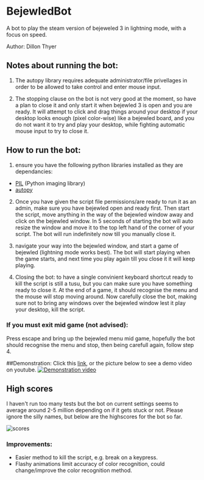 # BejewledBot
A bot to play the steam version of bejeweled 3 in lightning mode, with a focus on speed.

Author: Dillon Thyer

## Notes about running the bot:
1. The autopy library requires adequate administrator/file privellages in order to be allowed to take control and enter mouse input.

2. The stopping clause on the bot is not very good at the moment, so have a plan to close it and only start it when bejewled 3 is open and you are ready. It will attempt to click and drag things around your desktop if your desktop looks enough (pixel color-wise) like a bejewled board, and you do not want it to try and play your desktop, while fighting automatic mouse input to try to close it.


## How to run the bot:
1. ensure you have the following python libraries installed as they are dependancies:
 - [PIL](http://www.pythonware.com/products/pil/) (Python imaging library)
 - [autopy](http://www.autopy.org/)

2. Once you have given the script file permissions/are ready to run it as an admin, make sure you have bejewled open and ready first. Then start the script, move anything in the way of the bejewled window away and click on the bejewled window. In 5 seconds of starting the bot will auto resize the window and move it to the top left hand of the corner of your script. The bot will run indefinitely now till you manually close it.

3. navigate your way into the bejewled window, and start a game of bejewled (lightning mode works best). The bot will start playing when the game starts, and next time you play again till you close it it will keep playing.

4. Closing the bot: to have a single convinient keyboard shortcut ready to kill the script is still a tusu, but you can make sure you have something ready to close it. At the end of a game, it should recognise the menu and the mouse will stop moving around. Now  carefully close the bot, making sure not to bring any windows over the bejewled window lest it play your desktop, kill the script.

### If you must exit mid game (not advised):
Press escape and bring up the bejewled menu mid game, hopefully the bot should recognise the menu and stop, then being carefull again,
follow step 4.

##Demonstration:
Click this [link](https://www.youtube.com/watch?v=D251Tj5Xq_s), or the picture below to see a demo video on youtube.
[![Demonstration video](https://img.youtube.com/vi/D251Tj5Xq_s/0.jpg)](https://www.youtube.com/watch?v=D251Tj5Xq_s "Bejewled bot demonstration")

## High scores
I haven't run too many tests but the bot on current settings seems to average around 2-5 million depending on if it gets stuck or not. Please ignore the silly names, but below are the highscores for the bot so far.

![scores](https://cloud.githubusercontent.com/assets/26242249/23654734/f86652cc-0381-11e7-8a28-4f4bddc33674.jpg) 

### Improvements:
- Easier method to kill the script, e.g. break on a keypress.
- Flashy animations limit accuracy of color recognition, could change/improve the color recognition method.
